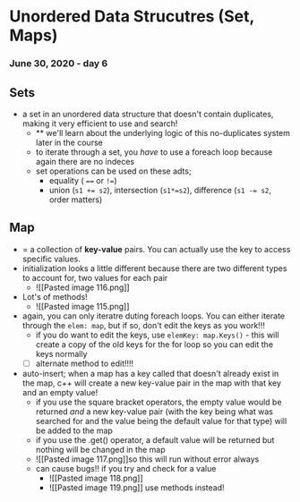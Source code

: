 # Unordered Data Strucutres (Set, Maps)
### June 30, 2020 - day 6

## Sets
- a set in an unordered data structure that doesn't contain duplicates, making it very efficient to use and search!
	- ** we'll learn about the underlying logic of this no-duplicates system later in the course
	- to iterate through a set, you *have* to use a foreach loop because again there are no indeces
	- set operations can be used on these adts;
		- equality ( `==` or `!=`)
		- union (`s1 += s2`), intersection (`s1*=s2`), difference (`s1 -= s2`, order matters)

## Map
- = a collection of **key-value** pairs. You can actually use the key to access specific values.
- initialization looks a little different because there are two different types to account for, two values for each pair
	- ![[Pasted image 116.png]]
- Lot's of methods!
	- ![[Pasted image 115.png]]
- again, you can only iteratre duting foreach loops. You can either iterate through the `elem: map`, but if so, don't edit the keys as you work!!!
	- if you do want to edit the keys, use  `elemKey: map.Keys()` - this will create a copy of the old keys for the for loop so you can edit the keys normally
	- [ ] alternate method to edit!!!!
- auto-insert; when a map has a key called that doesn't already exist in the map, c++ will create a new key-value pair in the map with that key and an empty value! 
	- if you use the square bracket operators, the empty value would be returned *and* a new key-value pair (with the key being what was searched for and the value being the default value for that type) will be added to the map
	- if you use the .get() operator, a default value will be returned but nothing will be changed in the map
	- ![[Pasted image 117.png]]so this will run without error always
	- can cause bugs!! if you try and check for a value
		- ![[Pasted image 118.png]] 
		- ![[Pasted image 119.png]] use methods instead!